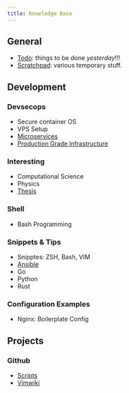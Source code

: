 ```yaml
---
title: Knowledge Base
---
```


## General

* [Todo](todo.md): things to be done _yesterday_!!!
* [Scratchpad](scratchpad.md): various temporary stuff.

## Development

### Devsecops

* Secure container OS
* VPS Setup
* [Microservices](microservices.md)
* [Production Grade Infrastructure](prod-infra.md)

### Interesting

* Computational Science
* Physics
* [Thesis](thesis.md)

### Shell

* Bash Programming

### Snippets & Tips

* Snipptes: ZSH, Bash, VIM
* [Ansible](ansible.md)
* Go
* Python
* Rust

### Configuration Examples

* Nginx: Boilerplate Config

## Projects

### Github

* [Scripts](https://github.com/prasetiyohadi/scripts)
* [Vimwiki](https://github.com/prasetiyohadi/vimwiki)
